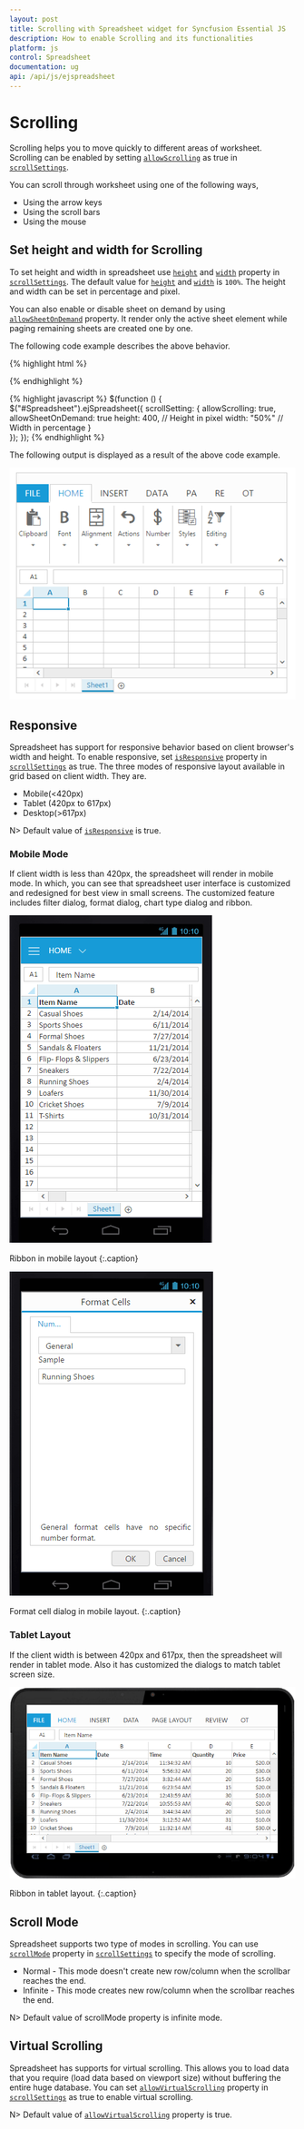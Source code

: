 ```yaml
---
layout: post
title: Scrolling with Spreadsheet widget for Syncfusion Essential JS
description: How to enable Scrolling and its functionalities
platform: js
control: Spreadsheet
documentation: ug
api: /api/js/ejspreadsheet
--- 
```


# Scrolling

Scrolling helps you to move quickly to different areas of worksheet. Scrolling can be enabled by setting [`allowScrolling`](https://help.syncfusion.com/api/js/ejspreadsheet#members:scrollsettings-allowscrolling "allowScrolling") as true in [`scrollSettings`](https://help.syncfusion.com/api/js/ejspreadsheet#members:scrollsettings "scrollSettings"). 

You can scroll through worksheet using one of the following ways,

* Using the arrow keys
* Using the scroll bars
* Using the mouse

## Set height and width for Scrolling

To set height and width in spreadsheet use [`height`](https://help.syncfusion.com/api/js/ejspreadsheet#members:scrollsettings-height "height") and [`width`](https://help.syncfusion.com/api/js/ejspreadsheet#members:scrollsettings-width "width") property in [`scrollSettings`](https://help.syncfusion.com/api/js/ejspreadsheet#members:scrollsettings "scrollSettings"). The default value for [`height`](https://help.syncfusion.com/api/js/ejspreadsheet#members:scrollsettings-height "height") and [`width`](https://help.syncfusion.com/api/js/ejspreadsheet#members:scrollsettings-width "width") is `100%`. The height and width can be set in percentage and pixel. 

You can also enable or disable sheet on demand by using [`allowSheetOnDemand`](https://help.syncfusion.com/api/js/ejspreadsheet#members:scrollsettings-allowsheetondemand "allowSheetOnDemand") property. It render only the active sheet element while paging remaining sheets are created one by one.

The following code example describes the above behavior.

{% highlight html %}
<div id="Spreadsheet"></div> 
{% endhighlight %}

{% highlight javascript %}
$(function () {
    $("#Spreadsheet").ejSpreadsheet({
        scrollSetting: {
            allowScrolling: true,
            allowSheetOnDemand: true
            height: 400, // Height in pixel
            width: "50%" // Width in percentage
        }   
    });
});
{% endhighlight %}

The following output is displayed as a result of the above code example.

![](Scrolling_images/Scrolling_img1.png)

## Responsive

Spreadsheet has support for responsive behavior based on client browser's width and height. To enable responsive, set [`isResponsive`](https://help.syncfusion.com/api/js/ejspreadsheet#members:scrollsettings-isresponsive "isResponsive") property in [`scrollSettings`](https://help.syncfusion.com/api/js/ejspreadsheet#members:scrollsettings "scrollSettings") as true. The three modes of responsive layout available in grid based on client width. They are.

* Mobile(<420px)
* Tablet (420px to 617px)
* Desktop(>617px)

N> Default value of [`isResponsive`](https://help.syncfusion.com/api/js/ejspreadsheet#members:scrollsettings-isresponsive "isResponsive") is true.

### Mobile Mode

If client width is less than 420px, the spreadsheet will render in mobile mode. In which, you can see that spreadsheet user interface is customized and redesigned for best view in small screens. The customized feature includes filter dialog, format dialog, chart type dialog and ribbon.

![](Scrolling_images/Scrolling_img2.png)

Ribbon in mobile layout
{:.caption}

![](Scrolling_images/Scrolling_img3.png)

Format cell dialog in mobile layout.
{:.caption}

### Tablet Layout

If the client width is between 420px and 617px, then the spreadsheet will render in tablet mode. Also it has customized the dialogs to match tablet screen size.

![](Scrolling_images/Scrolling_img4.png)

Ribbon in tablet layout.
{:.caption}

## Scroll Mode

Spreadsheet supports two type of modes in scrolling. You can use [`scrollMode`](https://help.syncfusion.com/api/js/ejspreadsheet#members:scrollsettings-scrollmode "scrollMode") property in [`scrollSettings`](https://help.syncfusion.com/api/js/ejspreadsheet#members:scrollsettings "scrollSettings") to specify the mode of scrolling.

* Normal - This mode doesn't create new row/column when the scrollbar reaches the end.
* Infinite - This mode creates new row/column when the scrollbar reaches the end.

N> Default value of scrollMode property is infinite mode.

## Virtual Scrolling

Spreadsheet has supports for virtual scrolling. This allows you to load data that you require (load data based on viewport size) without buffering the entire huge database. You can set [`allowVirtualScrolling`](https://help.syncfusion.com/api/js/ejspreadsheet#members:scrollsettings-allowvirtualscrolling "allowVirtualScrolling") property in [`scrollSettings`](https://help.syncfusion.com/api/js/ejspreadsheet#members:scrollsettings "scrollSettings") as true to enable virtual scrolling.

N> Default value of [`allowVirtualScrolling`](https://help.syncfusion.com/api/js/ejspreadsheet#members:scrollsettings-allowvirtualscrolling "allowVirtualScrolling") property is true.

